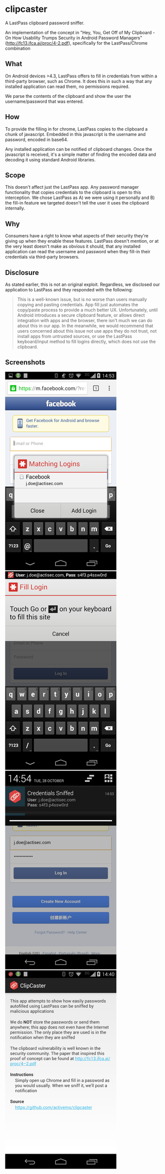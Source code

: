 clipcaster
==========

A LastPass clipboard password sniffer. 

An implementation of the concept in "Hey, You, Get Off of My Clipboard - On How Usability Trumps Security in Android Password Managers" (http://fc13.ifca.ai/proc/4-2.pdf), specifically for the LastPass/Chrome combination

What
----

On Android devices >4.3, LastPass offers to fill in credentials from within a third-party browser, such as Chrome. It does this in such a way that any installed application can read them, no permissions required.

We parse the contents of the clipboard and show the user the username/password that was entered.


How
---

To provide the filling in for chrome, LastPass copies to the clipboard a chunk of javascript. Embedded in this javascript is the username and password, encoded in base64. 

Any installed application can be notified of clipboard changes. Once the javascript is received, it's a simple matter of finding the encoded data and decoding it using standard Android libraries.

Scope
-----

This doesn't affect just the LastPass app. Any password manager functionality that copies credentials to the clipboard is open to this interception. We chose LastPass as A) we were using it personally and B) the fill-in feature we targeted doesn't tell the user it uses the clipboard internally.

Why
---

Consumers have a right to know what aspects of their security they're giving up when they enable these features. LastPass doesn't mention, or at the very least doesn't make as obvious it should, that any installed application can read the username and password when they fill-in their credentials via third-party browsers.

Disclosure
----------

As stated earlier, this is not an original exploit. Regardless, we disclosed our application to LastPass and they responded with the following:

> This is a well-known issue, but is no worse than users manually copying and pasting credentials. App fill just automates the copy/paste process to provide a much better UX. Unfortunately, until Android introduces a secure clipboard feature, or allows direct integration with apps and the browser, there isn't much we can do about this in our app. In the meanwhile, we would recommend that users concerned about this issue not use apps they do not trust, not install apps from untrusted sources, or use the LastPass keyboard/input method to fill logins directly, which does not use the clipboard.


Screenshots
-----------

![](https://raw.githubusercontent.com/activems/clipcaster/master/screenshots/ClipCasterFB_LP_Dialog_half.png) ![](https://raw.githubusercontent.com/activems/clipcaster/master/screenshots/ClipCasterFB_creds_ticker_half.png) ![](https://raw.githubusercontent.com/activems/clipcaster/master/screenshots/ClipCasterFB_creds_notif_half.png) ![](https://raw.githubusercontent.com/activems/clipcaster/master/screenshots/ClipCasterAbout_half.png)
